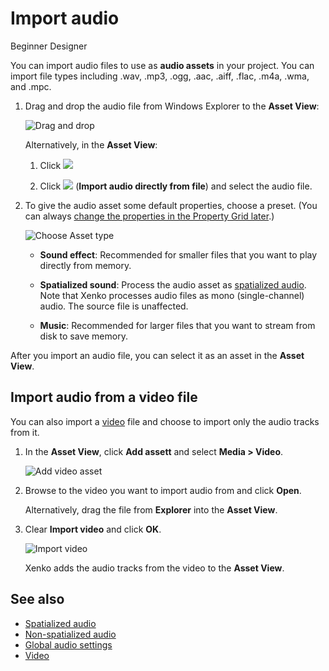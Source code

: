 # Import audio

<span class="label label-doc-level">Beginner</span>
<span class="label label-doc-audience">Designer</span>

You can import audio files to use as **audio assets** in your project. You can import file types including .wav, .mp3, .ogg, .aac, .aiff, .flac, .m4a, .wma, and .mpc.

1. Drag and drop the audio file from Windows Explorer to the **Asset View**:

    ![Drag and drop](media/import-setup-drag-and-drop-audio-to-asset-view.gif)

    Alternatively, in the **Asset View**:

    1. Click ![](media/index-audio-add-new-asset-button.png)

    2. Click ![](media/index-audio-import-audio-directly-from-file.png) (**Import audio directly from file**) and select the audio file.

2. To give the audio asset some default properties, choose a preset. (You can always [change the properties in the Property Grid later](audio-asset-properties.md).)

    ![Choose Asset type](media/import-audio-choose-asset-type.png)

    * **Sound effect**: Recommended for smaller files that you want to play directly from memory.

    * **Spatialized sound**: Process the audio asset as [spatialized audio](spatialized-audio.md). Note that Xenko processes audio files as mono (single-channel) audio. The source file is unaffected.
    
    * **Music**: Recommended for larger files that you want to stream from disk to save memory.

After you import an audio file, you can select it as an asset in the **Asset View**.

## Import audio from a video file

You can also import a [video](../video/index.md) file and choose to import only the audio tracks from it.

1. In the **Asset View**, click **Add assett** and select **Media > Video**.

    ![Add video asset](../video/media/add-video-asset.png)

2. Browse to the video you want to import audio from and click **Open**.

    Alternatively, drag the file from **Explorer** into the **Asset View**.

3. Clear **Import video** and click **OK**.

    ![Import video](media/import-audio-only.png)

    Xenko adds the audio tracks from the video to the **Asset View**.

## See also

* [Spatialized audio](spatialized-audio.md)
* [Non-spatialized audio](non-spatialized-audio.md)
* [Global audio settings](global-audio-settings.md)
* [Video](../video/index.md)